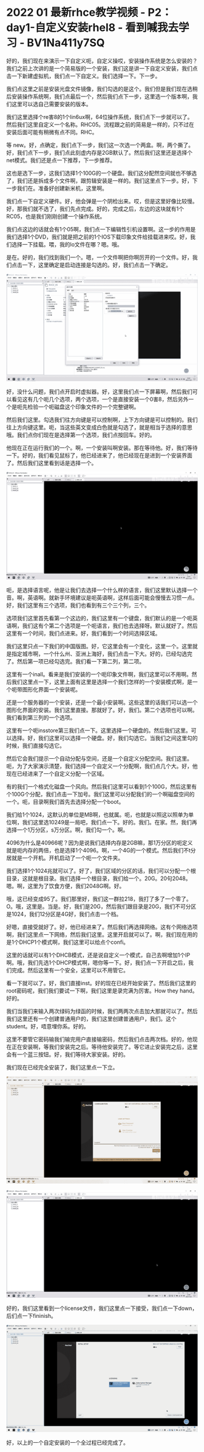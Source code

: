 # 2022 01 最新rhce教学视频 - P2：day1-自定义安装rhel8 - 看到喊我去学习 - BV1Na411y7SQ

好的，我们现在来演示一下自定义呃，自定义操哎，安装操作系统是怎么安装的？我们之前上次讲的是一个简易版的一个安装，我们这是讲一下自定义安装，我们点击一下新建虚拟机，我们点一下自定义。我们选择一下。下一步。

我们点这里之前是安装光盘文件镜像，我们勾选的是这个。我们但是我们现在选稍后安装操作系统啊，我们点最后一个，然后我们点下一步，这里选一个版本啊，我们这里可以选自己需要安装的版本。

我们这里选择个re害8的1个lin6ux啊，64位操作系统，我们点下一步就可以了。然后我们这里自定义一个名称。RHC05。流程跟之前的简易是一样的，只不过在安装后面可能有稍微有点不同。RHC。

等 new。好，点确定，我们点下一步，我们这一次选一个两盒。啊，两个撕了。好，我们点下一步，我们点此刻虚内存是2GB默认了。然后我们这里还是选择个net模式。我们还是点一下推荐，下一步推荐。

这也是选下一步，这我们选择1个100G的一个硬盘。我们这分配然空间就也不够选了，我们还是拆成多个文件啊，跟剪辑安装是一样的。我们这里点下一步。好，下一步我们在。准备好创建新米机，这里啊。

我们点一下自定义硬件。好，他会弹是一个阴检出来。哎，但是这里好像比较慢。好，那我们就不选了，我们先点完成。好的，完成之后，左边的这块就有1个RC05，也是我们刚刚创建一个操作系统。

我们点这边的话就会有1个05啊，我们点一下编辑性引机设置啊。这一步的作用是我们选择1个DVD，我们就是把之前的1个IOS下载印象文件给挂载进来哎。好，我们选择一下挂载。喂，我的lo文件在哪？嗯。哦。

是在。好的，我们找到我们一个。嗯，一个文件啊把你啊厉开的一个文件。好，我们点击一下，这里确定是启动连接是勾选的。好，我们点击一下确定。



![](img/7170adebe2ddf78ef93c1a74eb9fa971_1.png)

好，没什么问题，我们点开启时虚拟器。好，这里我们点一下屏幕啊，然后我们可以看见这有几个呃几个选项，两个选项，一个是直接安装一个0害8，然后另外一个是呃先检验一个呃磁盘这个印象文件的一个完整键啊。

然后我们这里。勾选我们往方向键是可以控制啊，上下方向键是可以控制的。我们往上方向键这里。呃，当这些英文变成白色就是勾选了，就是相当于选择的意思哦。我们点你们现在是选择第一个选项，我们点按回车。好的。

他现在正在运行我们的一个。啊，一个安装叫啊安装。那在等待他。好，我们等待一下。好的，我们看见鼠标了，他已经进来了，他已经现在是进到一个安装界面了。然后我们这里看到话是选择一个。



![](img/7170adebe2ddf78ef93c1a74eb9fa971_3.png)

呃，是选择语言呢，他是让我们去选择一个什么样的语言，我们这里默认选择一个音。啊，英语啊。就新手环境建议是呃英语啊，这样后面可能会慢慢去习惯一点。好，我们这里有三个选项，我们也看到有三个三个列，三个。

选项我们这里首先看第一个这边的，我们这里有一个键盘，我们默认的是一个呃英语啊，我们这有个第二个选项是一个呃语言，我们也去选择呀。默认就好了。然后这里有一个时间，我们点进来。好，我们看到一个时间选择区域。

我们这里只点一下我们的中国版图。好，它这里会有一个变化，这里一个。这里就是指定城市啊，一个什么州、亚洲上海好，我们点击一下大。好的，已经勾选完了。然后第一项已经勾选完。我们看一下第二列，第二项。

这里有一个inall。看来是我们安装的一个呃印象文件啊，我们这里可以不用啊。然后我们这里点一下，这里上面有这里是选择一个我们怎样的一个安装模式啊，是一个呃带图形化界面一个安装呢。

还是一个服务器的一个安装，还是一个最小安装啊。这些这里的话我们可以选一个图形化界面的安装。我们这里直接。那就好了。好，我们。第二个选项也可以啊。我们看到第三列的一个选项。

这里有一个呃insstore第三我们点一下。这里选择一个硬盘的。然后我们这里。可以选择。好，我们这里可以选择一个硬盘。好，我们勾选它。当我们之间这里勾的时候，我们直接勾选它。

然后它会我们提示一个自动分配与空间，还是一个自定义分配空间。我们这里。呃，为了大家演示清楚，我们选择一个自定义一个分配啊，我们点几个大。好，他现在已经进来了一个自定义分配一个区域。

有的我们一个格式化磁盘一个风向。然后我们这里可以看到1个100G，然后这里有个100G个分配，我们点击一下加号。我们这里可以分配我们的一个啊磁盘空间的一个。呃，目录啊我们首先去选择分配一个boot。

我们给1个1024，这默认的单位是MB啊，也就属。呃，也就是以照这以照单为单位啊，我们这里选10249是一局吧，我们点一下。好的。我们。在家。然，我们再选择一个1万分区，s万分区。啊，我们勾一个。啊。

4096为什么是40966呢？因为是说我们选择内存是2GB嘛，那1万分区的呃定义就是呃内存的两倍，也是选择1个4096。啊，一个4G的一个模式。然后我们不t分居就是一个开机。开机启动了一个呃一个文件夹。

我们选择1个1024兆就可以了。好了，我们区域的分区的话，我们可以分配一个根目录，这就是根目录。我们选择一个根目录，我们给一个。20G。20句2048。嗯。啊，这里为了饮食方便，我们2048G啊。好。

哦，这已经变成95了。我们那里好，我们这一群拉218，我打了多了一个零了。O。哦，这里是。当是。好，我们是20G，然后我们跟目录是20G，我们不可分区是1024，我们12分区是4G好，我们点击一个档。

好嗯，直接受就好了。好，他已经进来了。然后我们再选择网络。这有个网络选项啊，我们这里点一下网络，然后我们这里。这里开启就可以了。啊，我们现在用的是1个DHCP1个模式啊，我们这里可以给点个confi。

这里的话就可以有1个DHCB模式，还是说自定义一个模式，自己去啊增加1个IP啊。哦，我们先选1个DHCP模式啊，嗯你等一下。好，我们点一下开启之后，我们完成。然后这里有一个安全，这里可以不用管它。

看一下就可以了。好，我们直接inst。好的现在已经开始安装了。然后我们这里的root密码呢，我们我们要试一下啊，我们这里是录完满为厉害。How they hand。好的。

我们当我们来输入两次绿码为绿函的时候，我们两两次点击加大那就可以了。然后我们这里还有一个创建普通用户的，我们这里创建普通用户，我们。这个student。好，唔意埋你系。好的。

这里不要管它密码输我们输完用户直接输密码，然后我们点击两次档。好的，他现在正在安装啊，等我们安装完之后。等待他安装完了。等它进止安装完之后，这里会有一个蓝三按钮。好，我们等待大家安装。好的。

我们现在已经完全安装了，我们这里点一下立。

![](img/7170adebe2ddf78ef93c1a74eb9fa971_5.png)

![](img/7170adebe2ddf78ef93c1a74eb9fa971_6.png)

好的，我们这里看到一个license文件，我们这里点一下接受，我们点一下down，后们点一下fininish。



![](img/7170adebe2ddf78ef93c1a74eb9fa971_8.png)

好，以上的一个自定安装的一个全过程已经完成了。